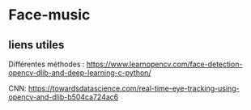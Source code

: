 # Face-music

## liens utiles

Différentes méthodes :
https://www.learnopencv.com/face-detection-opencv-dlib-and-deep-learning-c-python/

CNN:
https://towardsdatascience.com/real-time-eye-tracking-using-opencv-and-dlib-b504ca724ac6